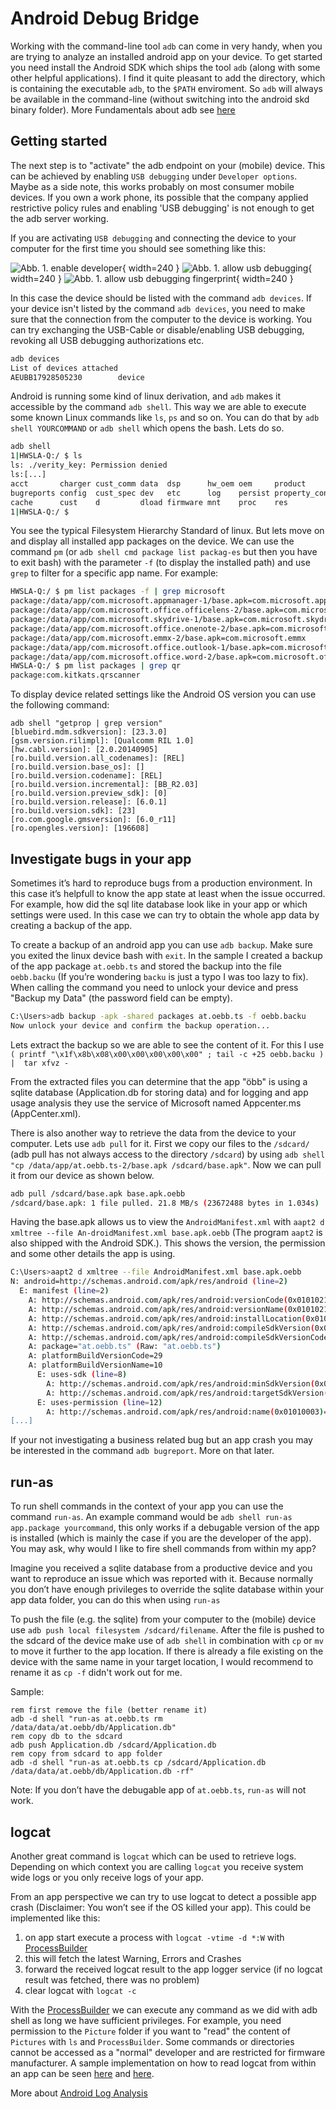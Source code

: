 # Android Debug Bridge

Working with the command-line tool `adb` can come in very handy, when you are trying to analyze an installed android app on your device. To get started you need install the Android SDK which ships the tool `adb` (along with some other helpful applications).
I find it quite pleasant to add the directory, which is containing the executable `adb`, to the `$PATH` enviroment. So `adb` will always be available in the command-line (without switching into the android skd binary folder). More Fundamentals about adb see [here](https://android.jlelse.eu/android-debug-bridge-fundamentals-2071363824cd)

## Getting started
The next step is to "activate" the adb endpoint on your (mobile) device. This can be achieved by enabling `USB debugging` under `Developer options`. Maybe as a side note, this works probably on most consumer mobile devices. If you own a work phone, its possible that the company applied restrictive policy rules and enabling 'USB debugging' is not enough to get the adb server working.

If you are activating `USB debugging` and connecting the device to your computer for the first time you should see something like this:

![Abb. 1. enable developer](assets/img/blog/20210117-1-Tap-7-times-on-buildnumer-to-enable-developer.png){ width=240 }
![Abb. 1. allow usb debugging](assets/img/blog/20210117-2-Allow-USB-Debugging.png){ width=240 }
![Abb. 1. allow usb debugging fingerprint](assets/img/blog/20210117-092142-3-Allow-USB-Debugging-fingerprint.png){ width=240 }

In this case the device should be listed with the command `adb devices`. If your device isn't listed by the command `adb devices`, you need to make sure that the connection from the computer to the device is working. You can try exchanging the USB-Cable or disable/enabling USB debugging, revoking all USB debugging authorizations etc.

```bash
adb devices
List of devices attached
AEUBB17928505230        device
```

Android is running some kind of linux derivation, and `adb` makes it accessible by the command `adb shell`. This way we are able to execute some known Linux commands like `ls`, `ps` and so on. You can do that by `adb shell YOURCOMMAND` or `adb shell` which opens the bash. Lets do so.

```bash
adb shell
1|HWSLA-Q:/ $ ls
ls: ./verity_key: Permission denied
ls:[...]
acct       charger cust_comm data  dsp      hw_oem oem     product           root   storage tombstones
bugreports config  cust_spec dev   etc      log    persist property_contexts sbin   sys     vendor
cache      cust    d         dload firmware mnt    proc    res               sdcard system  version
1|HWSLA-Q:/ $
```
You see the typical Filesystem Hierarchy Standard of linux. But lets move on and display all installed app packages on the device. We can use the command `pm` (or `adb shell cmd package list packag-es` but then you have to exit bash) with the parameter `-f` (to display the installed path) and use `grep` to filter for a specific app name. For example:

```bash
HWSLA-Q:/ $ pm list packages -f | grep microsoft
package:/data/app/com.microsoft.appmanager-1/base.apk=com.microsoft.appmanager
package:/data/app/com.microsoft.office.officelens-2/base.apk=com.microsoft.office.officelens
package:/data/app/com.microsoft.skydrive-1/base.apk=com.microsoft.skydrive
package:/data/app/com.microsoft.office.onenote-2/base.apk=com.microsoft.office.onenote
package:/data/app/com.microsoft.emmx-2/base.apk=com.microsoft.emmx
package:/data/app/com.microsoft.office.outlook-1/base.apk=com.microsoft.office.outlook
package:/data/app/com.microsoft.office.word-2/base.apk=com.microsoft.office.word
HWSLA-Q:/ $ pm list packages | grep qr
package:com.kitkats.qrscanner
```

To display device related settings like the Android OS version you can use the following command:

```
adb shell "getprop | grep version"
[bluebird.mdm.sdkversion]: [23.3.0]
[gsm.version.rilimpl]: [Qualcomm RIL 1.0]
[hw.cabl.version]: [2.0.20140905]
[ro.build.version.all_codenames]: [REL]
[ro.build.version.base_os]: []
[ro.build.version.codename]: [REL]
[ro.build.version.incremental]: [BB_R2.03]
[ro.build.version.preview_sdk]: [0]
[ro.build.version.release]: [6.0.1]
[ro.build.version.sdk]: [23]
[ro.com.google.gmsversion]: [6.0_r11]
[ro.opengles.version]: [196608]
```

## Investigate bugs in your app

Sometimes it’s hard to reproduce bugs from a production environment. In this case it’s helpfull to know the app state at least when the issue occurred. For example, how did the sql lite database look like in your app or which settings were used. In this case we can try to obtain the whole app data by creating a backup of the app.

To create a backup of an android app you can use `adb backup`. Make sure you exited the linux device bash with `exit`.
In the sample I created a backup of the app package `at.oebb.ts` and stored the backup into the file `oebb.backu` (If you’re wondering `backu` is just a typo I was too lazy to fix). When calling the command you need to unlock your device and press "Backup my Data" (the password field can be empty).

```bash
C:\Users>adb backup -apk -shared packages at.oebb.ts -f oebb.backu
Now unlock your device and confirm the backup operation...  
```
Lets extract the backup so we are able to see the content of it. For this I use ` ( printf "\x1f\x8b\x08\x00\x00\x00\x00\x00" ; tail -c +25 oebb.backu ) |  tar xfvz -` 

From the extracted files you can determine that the app "öbb" is using a sqlite database (Application.db for storing data) and for logging and app usage analysis they use the service of Microsoft named Appcenter.ms (AppCenter.xml). 

There is also another way to retrieve the data from the device to your computer. Lets use `adb pull` for it. First we copy our files to the `/sdcard/` (adb pull has not always access to the directory `/sdcard`) by using `adb shell "cp /data/app/at.oebb.ts-2/base.apk /sdcard/base.apk"`. Now we can pull it from our device as shown below.

```bash
adb pull /sdcard/base.apk base.apk.oebb
/sdcard/base.apk: 1 file pulled. 21.8 MB/s (23672488 bytes in 1.034s)
```

Having the base.apk allows us to view the `AndroidManifest.xml` with `aapt2 d xmltree --file An-droidManifest.xml base.apk.oebb` (The program `aapt2` is also shipped with the Android SDK.). This shows the version, the permission and some other details the app is using.

```bash
C:\Users>aapt2 d xmltree --file AndroidManifest.xml base.apk.oebb
N: android=http://schemas.android.com/apk/res/android (line=2)
  E: manifest (line=2)
    A: http://schemas.android.com/apk/res/android:versionCode(0x0101021b)=19295
    A: http://schemas.android.com/apk/res/android:versionName(0x0101021c)="4.252.0.469.19295" (Raw: "4.252.0.469.19295")
    A: http://schemas.android.com/apk/res/android:installLocation(0x010102b7)=0
    A: http://schemas.android.com/apk/res/android:compileSdkVersion(0x01010572)=29
    A: http://schemas.android.com/apk/res/android:compileSdkVersionCodename(0x01010573)="10" (Raw: "10")
    A: package="at.oebb.ts" (Raw: "at.oebb.ts")
    A: platformBuildVersionCode=29
    A: platformBuildVersionName=10
      E: uses-sdk (line=8)
        A: http://schemas.android.com/apk/res/android:minSdkVersion(0x0101020c)=21
        A: http://schemas.android.com/apk/res/android:targetSdkVersion(0x01010270)=29
      E: uses-permission (line=12)
        A: http://schemas.android.com/apk/res/android:name(0x01010003)="android.permission.
[...]
```

If your not investigating a business related bug but an app crash you may be interested in the command `adb bugreport`. More on that later. 

## run-as

To run shell commands in the context of your app you can use the command `run-as`. An example command would be `adb shell run-as app.package yourcommand`, this only works if a debugable version of the app is installed (which is mainly the case if you are the developer of the app). You may ask, why would I like to fire shell commands from within my app?

Imagine you received a sqlite database from a productive device and you want to reproduce an issue which was reported with it. Because normally you don’t have enough privileges to override the sqlite database within your app data folder, you can do this when using `run-as`

To push the file (e.g. the sqlite) from your computer to the (mobile) device use `adb push local filesystem /sdcard/filename`. After the file is pushed to the sdcard of the device make use of `adb shell` in combination with `cp` or `mv` to move it further to the app location. If there is already a file existing on the device with the same name in your target location, I would recommend to rename it as `cp -f` didn't work out for me.

Sample:
```
rem first remove the file (better rename it)
adb -d shell "run-as at.oebb.ts rm /data/data/at.oebb/db/Application.db"
rem copy db to the sdcard
adb push Application.db /sdcard/Application.db
rem copy from sdcard to app folder
adb -d shell "run-as at.oebb.ts cp /sdcard/Application.db /data/data/at.oebb/db/Application.db -rf"
```
Note: If you don’t have the debugable app of `at.oebb.ts`, `run-as` will not work.

## logcat

Another great command is `logcat` which can be used to retrieve logs. Depending on which context you are calling `logcat` you receive system wide logs or you only receive logs of your app.

From an app perspective we can try to use logcat to detect a possible app crash (Disclaimer: You won’t see if the OS killed your app). This could be implemented like this:

1. on app start execute a process with `logcat -vtime -d *:W` with [ProcessBuilder](https://developer.android.com/reference/java/lang/ProcessBuilder)
2. this will fetch the latest Warning, Errors and Crashes
3. forward the received logcat result to the app logger service (if no logcat result was fetched, there was no problem)
4. clear logcat with `logcat -c`

With the [ProcessBuilder](https://developer.android.com/reference/java/lang/ProcessBuilder) we can execute any command as we did with adb shell as long we have sufficient privileges. For example, you need permission to the `Picture` folder if you want to "read" the content of `Pictures` with `ls` and `ProcessBuilder`. Some commands or directories cannot be accessed as a "normal" developer and are restricted for firmware manufacturer. A sample implementation on how to read logcat from within an app can be seen [here](https://github.com/mfe-/AdbApp/blob/df4704aee00512296f712891d1b36ae115c3199a/AdbApp.Android/AdbService.cs) and [here](https://play.google.com/store/apps/details?id=get.the.solution.AdbApp).

More about [Android Log Analysis](https://budhdisharma.medium.com/android-log-analysis-176f9b9dafaf)